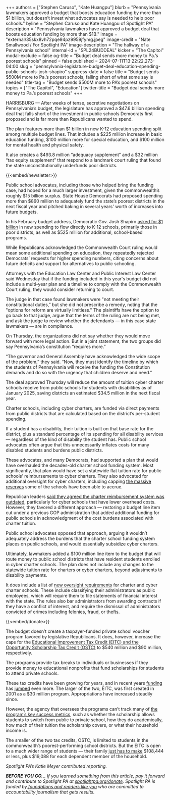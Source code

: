 +++
authors = ["Stephen Caruso", "Kate Huangpu"]
blurb = "Pennsylvania lawmakers approved a budget that boosts education funding by more than $1 billion, but doesn’t invest what advocates say is needed to help poor schools."
byline = "Stephen Caruso and Kate Huangpu of Spotlight PA"
description = "Pennsylvania lawmakers have approved a budget deal that boosts education funding by more than $1B."
image = "external/35skx8vh72pqe94pz9959jfymg.jpeg"
image-credit = "Nate Smallwood / For Spotlight PA"
image-description = "The hallway of a Pennsylvania school"
internal-id = "SPL24BUDDEAL"
kicker = "The Capitol"
modal-exclude = false
og-title = "Budget deal sends more money to Pa.’s poorest schools"
pinned = false
published = 2024-07-11T13:22:22.273-04:00
slug = "pennsylvania-legislature-budget-deal-education-spending-public-schools-josh-shapiro"
suppress-date = false
title = "Budget sends $500M more to Pa.’s poorest schools, falling short of what some say is needed"
title-tag = "Budget sends $500M more to PA’s poorest schools"
topics = ["The Capitol", "Education"]
twitter-title = "Budget deal sends more money to Pa.’s poorest schools"
+++

HARRISBURG — After weeks of tense, secretive negotiations on Pennsylvania’s budget, the legislature has approved a $47.6 billion spending deal that falls short of the investment in public schools Democrats first proposed and is far more than Republicans wanted to spend.

The plan features more than $1 billion in new K-12 education spending split among multiple budget lines. That includes a $225 million increase in basic education funding, $100 million more for special education, and $100 million for mental health and physical safety.

It also creates a $493.8 million “adequacy supplement” and a $32 million “tax equity supplement” that respond to a landmark court ruling that found the state unconstitutionally underfunds poor districts.

{{<embed/newsletter>}}

Public school advocates, including those who helped bring the funding case, had hoped for a much larger investment, given the commonwealth’s roughly $15 billion surplus. State House Democrats had proposed spending more than $860 million to adequately fund the state’s poorest districts in the next fiscal year and pitched baking in several years&#39; worth of increases into future budgets.

In his February budget address, Democratic Gov. Josh Shapiro <a href="https://www.spotlightpa.org/news/2024/02/pennsylvania-josh-shapiro-budget-2024-education-legal-marijuana-skill-games/">asked for $1 billion</a> in new spending to flow directly to K-12 schools, primarily those in poor districts, as well as $525 million for additional, school-based programs.

While Republicans acknowledged the Commonwealth Court ruling would mean some additional spending on education, they repeatedly rejected Democrats’ requests for higher spending numbers, citing concerns about future deficits and support for alternatives to public schooling.

Attorneys with the Education Law Center and Public Interest Law Center said Wednesday that if the funding included in this year&#39;s budget did not include a multi-year plan and a timeline to comply with the Commonwealth Court ruling, they would consider returning to court.

The judge in that case found lawmakers were &#34;not meeting their constitutional duties,” but she did not prescribe a remedy, noting that the &#34;options for reform are virtually limitless.&#34; The plaintiffs have the option to go back to that judge, argue that the terms of the ruling are not being met, and ask the judge to review whether the defendants — in this case state lawmakers — are in compliance.<strong></strong>

On Thursday, the organizations did not say whether they would move forward with more legal action. But in a joint statement, the two groups did say Pennsylvania’s constitution “requires more.”

“The governor and General Assembly have acknowledged the wide scope of the problem,” they said. “Now, they must identify the timeline by which the students of Pennsylvania will receive the funding the Constitution demands and do so with the urgency that children deserve and need.”<strong></strong>

The deal approved Thursday will reduce the amount of tuition cyber charter schools receive from public schools for students with disabilities as of January 2025, saving districts an estimated $34.5 million in the next fiscal year.

<div class="flourish-embed flourish-table" data-src="visualisation/18707314"><script src="https://public.flourish.studio/resources/embed.js"></script></div>

Charter schools, including cyber charters, are funded via direct payments from public districts that are calculated based on the district’s per-student spending.

If a student has a disability, their tuition is built on that base rate for the district, plus a standard percentage of its spending for all disability services — regardless of the kind of disability the student has. Public school advocates often argue that this unnecessarily inflates costs for many disabled students and burdens public districts.

These advocates, and many Democrats, had supported a plan that would have overhauled the decades-old charter school funding system. Most significantly, that plan would have set a statewide flat tuition rate for public schools’ reimbursements to cyber charters. They also advocated for additional oversight for cyber charters, including capping <a href="https://www.inquirer.com/education/cyber-charter-school-taxes-pennsylvania-excess-funding-20240516.html">the massive reserves</a> some of the schools have been able to accrue.

Republican leaders <a href="https://www.spotlightpa.org/news/2024/06/pennsylvania-education-public-school-district-cyber-charter-reform-funding/">said they agreed the charter reimbursement system was outdated</a>, particularly for cyber schools that have lower overhead costs. However, they favored a different approach — restoring a budget line item cut under a previous GOP administration that added additional funding for public schools in acknowledgment of the cost burdens associated with charter tuition.

Public school advocates opposed that approach, arguing it wouldn’t adequately address the burdens that the charter school funding system places on public schools, and would essentially subsidize cyber charters.

Ultimately, lawmakers added a $100 million line item to the budget that will route money to public school districts that have resident students enrolled in cyber charter schools. The plan does not include any changes to the statewide tuition rate for charters or cyber charters, beyond adjustments to disability payments.

It does include a list of <a href="https://www.spotlightpa.org/news/2024/06/pennsylvania-education-public-school-district-cyber-charter-reform-funding/#:~:text=Schweyer%20argues%20there%20are%20good%20reasons%20why%20cyber%20charters%20in%20particular%20need%20extra%20oversight%20and%20attention.">new oversight requirements</a> for charter and cyber charter schools. These include classifying their administrators as public employees, which will require them to file statements of financial interest with the state. The rules also bar administrators from awarding contracts if they have a conflict of interest, and require the dismissal of administrators convicted of crimes including felonies, fraud, or thefts.

{{<embed/donate>}}

The budget doesn’t create a taxpayer-funded private school voucher program favored by legislative Republicans. It does, however, increase the caps for the <a href="https://www.spotlightpa.org/news/2023/06/pa-school-choice-voucher-budget-explain-history-tax-credit/">Educational Improvement Tax Credit (EITC) and the Opportunity Scholarship Tax Credit (OSTC)</a> to $540 million and $90 million, respectively.

The programs provide tax breaks to individuals or businesses if they provide money to educational nonprofits that fund scholarships for students to attend private schools.

These tax credits have been growing for years, and in recent years <a href="https://www.spotlightpa.org/news/2022/07/pa-private-school-tax-credit-expansion-transparency/">funding</a> has <a href="https://www.spotlightpa.org/news/2022/07/pa-budget-education-funding-stimulus-money-plan/">jumped</a> even more. The larger of the two, EITC, was first created in 2001 as a $30 million program. Appropriations have increased steadily since.

However, the agency that oversees the programs can’t track many of <a href="https://www.spotlightpa.org/news/2022/01/pennsylvania-scholarships-corporate-tax-credit-accountability/">the program’s key success metrics</a>, such as whether the scholarship allows students to switch from public to private school, how they do academically, how much of their tuition the scholarship covers, or what their household income is.

The smaller of the two tax credits, OSTC, is limited to students in the commonwealth’s poorest-performing school districts. But the EITC is open to a much wider range of students — their family <a href="https://dced.pa.gov/programs/educational-improvement-tax-credit-program-eitc/">just has to make</a> $108,444 or less, plus $19,088 for each dependent member of the household.

<em>Spotlight PA’s Katie Meyer contributed reporting.</em>

<strong><em>BEFORE YOU GO…</em></strong><em> If you learned something from this article, pay it forward and contribute to Spotlight PA at </em><a href="https://www.spotlightpa.org/donate"><em>spotlightpa.org/donate</em></a><em>. Spotlight PA is funded by</em><a href="https://www.spotlightpa.org/support"><em> foundations and readers like you</em></a><em> who are committed to accountability journalism that gets results.</em>

